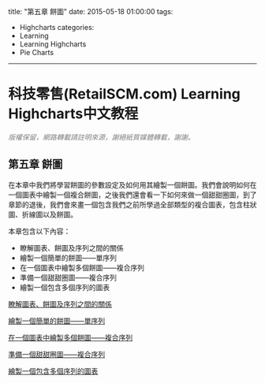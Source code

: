 title: "第五章 餅圖"
date: 2015-05-18 01:00:00
tags:
  - Highcharts
categories:
  - Learning
  - Learning Highcharts
  - Pie Charts
---

# 科技零售(RetailSCM.com) Learning Highcharts中文教程

_<span style="color: #808080;">版權保留，網路轉載請註明來源，謝絕紙質媒體轉載，謝謝。</span>_

## 第五章 餅圖

在本章中我們將學習餅圖的參數設定及如何用其繪製一個餅圖。我們會說明如何在一個圖表中繪製一個複合餅圖，之後我們還會看一下如何來做一個甜甜圈圖，到了章節的退後，我們會來畫一個包含我們之前所學過全部類型的複合圖表，包含柱狀圖、折線圖以及餅圖。

本章包含以下內容：

*   瞭解圖表、餅圖及序列之間的關係
*   繪製一個簡單的餅圖——單序列
*   在一個圖表中繪製多個餅圖——複合序列
*   準備一個甜甜圈圖——複合序列
*   繪製一個包含多個序列的圖表

[瞭解圖表、餅圖及序列之間的關係](/Learning/Learning-Highcharts/Pie-Charts/understanding-the-relationship-of-chart-pie-and-series/ "01.瞭解圖表、餅圖及序列之間的關係")

[繪製一個簡單的餅圖——單序列](/Learning/Learning-Highcharts/Pie-Charts/plotting-simple-pie-charts-single-series/ "02.繪製一個簡單的餅圖——單序列")

[在一個圖表中繪製多個餅圖——複合序列](/Learning/Learning-Highcharts/Pie-Charts/plotting-multiple-pies-in-a-chart-multiple-series/ "03.在一個圖表中繪製多個餅圖——複合序列")

[準備一個甜甜圈圖——複合序列](/Learning/Learning-Highcharts/Pie-Charts/preparing-a-donut-chart-multiple-series/ "04.準備一個甜甜圈圖——複合序列")

[繪製一個包含多個序列的圖表](/Learning/Learning-Highcharts/Pie-Charts/building-a-chart-with-multiple-series-types/ "05.繪製一個包含多個序列的圖表")